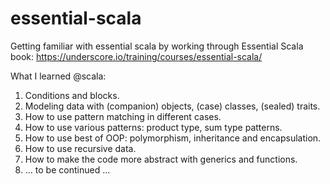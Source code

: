 # essential-scala
Getting familiar with essential scala by working through Essential Scala book:
https://underscore.io/training/courses/essential-scala/

What I learned @scala:

 1. Conditions and blocks.
 2. Modeling data with (companion) objects, (case) classes, (sealed) traits.
 3. How to use pattern matching in different cases.
 4. How to use various patterns: product type, sum type patterns.
 5. How to use best of OOP: polymorphism, inheritance and encapsulation.
 6. How to use recursive data.
 7. How to make the code more abstract with generics and functions.
 8. ... to be continued ...

